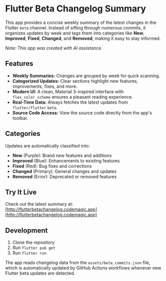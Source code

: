 # Flutter Beta Changelog Summary

This app provides a concise weekly summary of the latest changes in the Flutter `beta` channel. Instead of sifting through numerous commits, it organizes updates by week and tags them into categories like **New**, **Improved**, **Fixed**, **Changed**, and **Removed**, making it easy to stay informed.

*Note: This app was created with AI assistance.*

## Features
- **Weekly Summaries:** Changes are grouped by week for quick scanning.
- **Categorized Updates:** Clear sections highlight new features, improvements, fixes, and more.
- **Modern UI:** A clean, Material 3-inspired interface with `flex_color_scheme` ensures a pleasant reading experience.
- **Real-Time Data:** Always fetches the latest updates from `flutter/flutter` `beta`.
- **Source Code Access:** View the source code directly from the app's toolbar.

## Categories
Updates are automatically classified into:
- **New** (Purple): Brand new features and additions
- **Improved** (Blue): Enhancements to existing features
- **Fixed** (Red): Bug fixes and corrections
- **Changed** (Primary): General changes and updates
- **Removed** (Error): Deprecated or removed features

## Try It Live
Check out the latest summary at:  
[http://flutterbetachangelog.codemagic.app](http://flutterbetachangelog.codemagic.app)

## Development
1. Clone the repository
2. Run `flutter pub get`
3. Run `flutter run`

The app reads changelog data from the `assets/beta_commits.json` file, which is automatically updated by GitHub Actions workflows whenever new Flutter beta updates are detected.